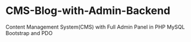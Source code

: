 # CMS-Blog-with-Admin-Backend
Content Management System(CMS) with Full Admin Panel in PHP MySQL Bootstrap and PDO

